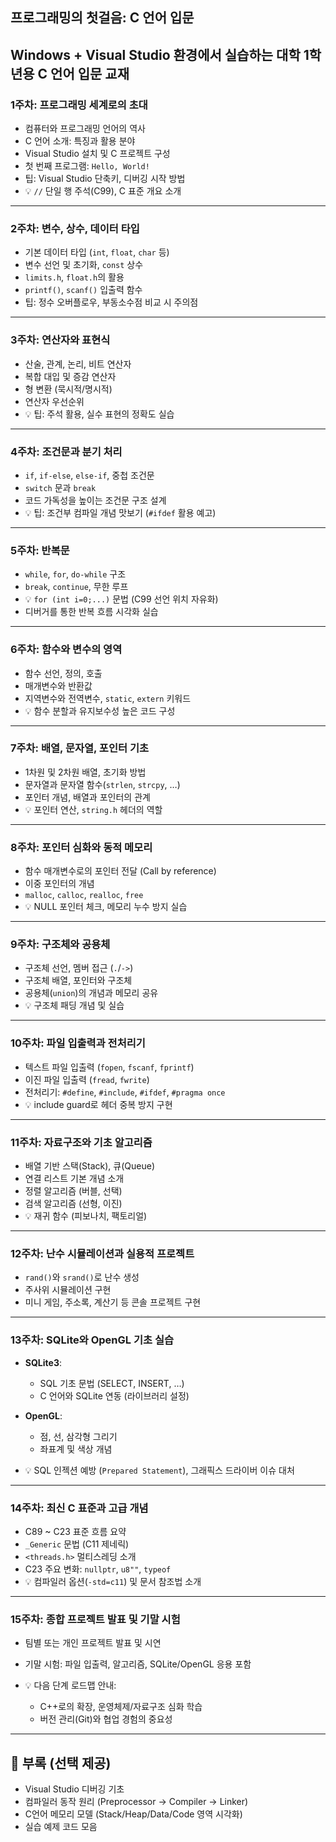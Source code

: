 ## 프로그래밍의 첫걸음: C 언어 입문

**Windows + Visual Studio 환경에서 실습**하는 **대학 1학년용 C 언어 입문 교재**
---

### **1주차: 프로그래밍 세계로의 초대**

* 컴퓨터와 프로그래밍 언어의 역사
* C 언어 소개: 특징과 활용 분야
* Visual Studio 설치 및 C 프로젝트 구성
* 첫 번째 프로그램: `Hello, World!`
* 팁: Visual Studio 단축키, 디버깅 시작 방법
* 💡 `//` 단일 행 주석(C99), C 표준 개요 소개

---

### **2주차: 변수, 상수, 데이터 타입**

* 기본 데이터 타입 (`int`, `float`, `char` 등)
* 변수 선언 및 초기화, `const` 상수
* `limits.h`, `float.h`의 활용
* `printf()`, `scanf()` 입출력 함수
* 팁: 정수 오버플로우, 부동소수점 비교 시 주의점

---

### **3주차: 연산자와 표현식**

* 산술, 관계, 논리, 비트 연산자
* 복합 대입 및 증감 연산자
* 형 변환 (묵시적/명시적)
* 연산자 우선순위
* 💡 팁: 주석 활용, 실수 표현의 정확도 실습

---

### **4주차: 조건문과 분기 처리**

* `if`, `if-else`, `else-if`, 중첩 조건문
* `switch` 문과 `break`
* 코드 가독성을 높이는 조건문 구조 설계
* 💡 팁: 조건부 컴파일 개념 맛보기 (`#ifdef` 활용 예고)

---

### **5주차: 반복문**

* `while`, `for`, `do-while` 구조
* `break`, `continue`, 무한 루프
* 💡 `for (int i=0;...)` 문법 (C99 선언 위치 자유화)
* 디버거를 통한 반복 흐름 시각화 실습

---

### **6주차: 함수와 변수의 영역**

* 함수 선언, 정의, 호출
* 매개변수와 반환값
* 지역변수와 전역변수, `static`, `extern` 키워드
* 💡 함수 분할과 유지보수성 높은 코드 구성

---

### **7주차: 배열, 문자열, 포인터 기초**

* 1차원 및 2차원 배열, 초기화 방법
* 문자열과 문자열 함수(`strlen`, `strcpy`, …)
* 포인터 개념, 배열과 포인터의 관계
* 💡 포인터 연산, `string.h` 헤더의 역할

---

### **8주차: 포인터 심화와 동적 메모리**

* 함수 매개변수로의 포인터 전달 (Call by reference)
* 이중 포인터의 개념
* `malloc`, `calloc`, `realloc`, `free`
* 💡 NULL 포인터 체크, 메모리 누수 방지 실습

---

### **9주차: 구조체와 공용체**

* 구조체 선언, 멤버 접근 (`.`/`->`)
* 구조체 배열, 포인터와 구조체
* 공용체(`union`)의 개념과 메모리 공유
* 💡 구조체 패딩 개념 및 실습

---

### **10주차: 파일 입출력과 전처리기**

* 텍스트 파일 입출력 (`fopen`, `fscanf`, `fprintf`)
* 이진 파일 입출력 (`fread`, `fwrite`)
* 전처리기: `#define`, `#include`, `#ifdef`, `#pragma once`
* 💡 include guard로 헤더 중복 방지 구현

---

### **11주차: 자료구조와 기초 알고리즘**

* 배열 기반 스택(Stack), 큐(Queue)
* 연결 리스트 기본 개념 소개
* 정렬 알고리즘 (버블, 선택)
* 검색 알고리즘 (선형, 이진)
* 💡 재귀 함수 (피보나치, 팩토리얼)

---

### **12주차: 난수 시뮬레이션과 실용적 프로젝트**

* `rand()`와 `srand()`로 난수 생성
* 주사위 시뮬레이션 구현
* 미니 게임, 주소록, 계산기 등 콘솔 프로젝트 구현

---

### **13주차: SQLite와 OpenGL 기초 실습**

* **SQLite3**:

  * SQL 기초 문법 (SELECT, INSERT, …)
  * C 언어와 SQLite 연동 (라이브러리 설정)
* **OpenGL**:

  * 점, 선, 삼각형 그리기
  * 좌표계 및 색상 개념
* 💡 SQL 인젝션 예방 (`Prepared Statement`), 그래픽스 드라이버 이슈 대처

---

### **14주차: 최신 C 표준과 고급 개념**

* C89 \~ C23 표준 흐름 요약
* `_Generic` 문법 (C11 제네릭)
* `<threads.h>` 멀티스레딩 소개
* C23 주요 변화: `nullptr`, `u8""`, `typeof`
* 💡 컴파일러 옵션(`-std=c11`) 및 문서 참조법 소개

---

### **15주차: 종합 프로젝트 발표 및 기말 시험**

* 팀별 또는 개인 프로젝트 발표 및 시연
* 기말 시험: 파일 입출력, 알고리즘, SQLite/OpenGL 응용 포함
* 💡 다음 단계 로드맵 안내:

  * C++로의 확장, 운영체제/자료구조 심화 학습
  * 버전 관리(Git)와 협업 경험의 중요성

---

## 📌 부록 (선택 제공)

* Visual Studio 디버깅 기초
* 컴파일러 동작 원리 (Preprocessor → Compiler → Linker)
* C언어 메모리 모델 (Stack/Heap/Data/Code 영역 시각화)
* 실습 예제 코드 모음
